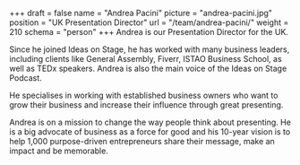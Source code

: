 +++
draft		= false
name		= "Andrea Pacini"
picture		= "andrea-pacini.jpg"
position 	= "UK Presentation Director"
url			= "/team/andrea-pacini/"
weight		= 210
schema		= "person"
+++
Andrea is our Presentation Director for the UK.

Since he joined Ideas on Stage, he has worked with many business leaders, including clients like General Assembly, Fiverr, ISTAO Business School, as well as TEDx speakers. Andrea is also the main voice of the Ideas on Stage Podcast.

He specialises in working with established business owners who want to grow their business and increase their influence through great presenting.

Andrea is on a mission to change the way people think about presenting. He is a big advocate of business as a force for good and his 10-year vision is to help 1,000 purpose-driven entrepreneurs share their message, make an impact and be memorable.